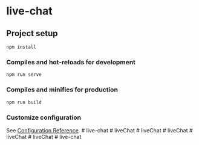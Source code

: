 # live-chat

## Project setup
```
npm install
```

### Compiles and hot-reloads for development
```
npm run serve
```

### Compiles and minifies for production
```
npm run build
```

### Customize configuration
See [Configuration Reference](https://cli.vuejs.org/config/).
#   l i v e - c h a t  
 #   l i v e C h a t  
 #   l i v e C h a t  
 #   l i v e C h a t  
 #   l i v e C h a t  
 #   l i v e C h a t  
 #   l i v e - c h a t  
 